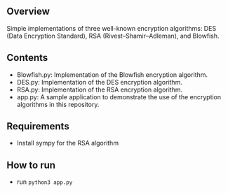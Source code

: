## Overview
Simple implementations of three well-known encryption algorithms: DES (Data Encryption Standard), RSA (Rivest–Shamir–Adleman), and Blowfish.

## Contents
 - Blowfish.py: Implementation of the Blowfish encryption algorithm.
 - DES.py: Implementation of the DES encryption algorithm.
 - RSA.py: Implementation of the RSA encryption algorithm.
 - app.py: A sample application to demonstrate the use of the encryption algorithms in this repository.

## Requirements
- Install sympy for the RSA algorithm

## How to run

- run ```python3 app.py```
  
